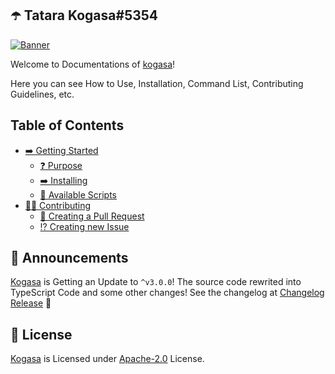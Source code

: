 ## ☂️ Tatara Kogasa#5354

[![Banner](https://cdn.upload.systems/uploads/jIwkxukV.png)](https://github.com/gifaldyazkaa/kogasa-dscbot)

Welcome to Documentations of [kogasa](https://github.com/gifaldyazkaa/kogasa-dscbot)!

Here you can see How to Use, Installation, Command List, Contributing Guidelines, etc.

## Table of Contents

- [➡️ Getting Started](p/getting-started.md)
  - [❓ Purpose](p/getting-started.md#-purpose)
  - [➡️ Installing](p/getting-started.md#-installing)
  - [📃 Available Scripts](p/getting-started.md#-available-scripts)
- [👨‍💻 Contributing](p/contributing-guidelines.md)
  - [📨 Creating a Pull Request](p/contributing-guidelines.md#-creating-a-pull-request)
  - [⁉️ Creating new Issue](p/contributing-guidelines.md#-creating-new-issue)

## 📢 Announcements

[Kogasa](https://github.com/gifaldyazkaa/kogasa-dscbot) is Getting an Update to `^v3.0.0`! The source code rewrited into TypeScript Code and some other changes! See the changelog at [Changelog Release](https://github.com/gifaldyazkaa/kogasa-dscbot/blob/master/docs/changelog.md) 🎉

## 📃 License

[Kogasa](https://github.com/gifaldyazkaa/kogasa-dscbot) is Licensed under [Apache-2.0](https://github.com/gifaldyazkaa/kogasa-dscbot/blob/master/LICENSE) License.
